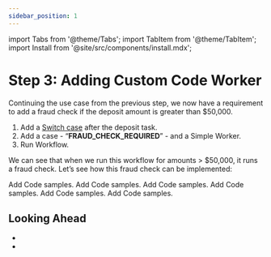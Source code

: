 ```yaml
---
sidebar_position: 1
---
```

import Tabs from '@theme/Tabs';
import TabItem from '@theme/TabItem';
import Install from '@site/src/components/install.mdx';


# Step 3: Adding Custom Code Worker

Continuing the use case from the previous step, we now have a requirement to add a fraud check if the deposit amount is greater than $50,000. 

<Tabs>
<TabItem value="UI" label="UI">

1. Add a [Switch case](https://orkes.cloud/content/reference-docs/operators/switch-task) after the deposit task.
2. Add a case - “**FRAUD_CHECK_REQUIRED**” - and a Simple Worker.
3. Run Workflow.

</TabItem>
</Tabs>

We can see that when we run this workflow for amounts > $50,000, it runs a fraud check. Let’s see how this fraud check can be implemented:

<Tabs>
<TabItem value="Java" label="Java">
Add Code samples.
</TabItem>
<TabItem value="Python" label="Python">
Add Code samples.
</TabItem>
<TabItem value="Golang" label="Golang">
Add Code samples.
</TabItem>
<TabItem value="Clojure" label="Clojure">
Add Code samples.
</TabItem>
<TabItem value="CSharp" label="CSharp">
Add Code samples.
</TabItem>
<TabItem value="Javascript" label="Javascript">
Add Code samples.
</TabItem>
</Tabs>

## Looking Ahead

* 
* 